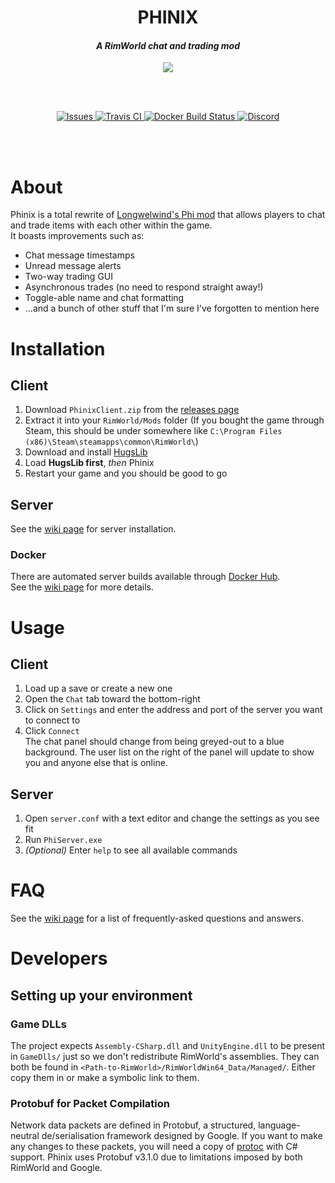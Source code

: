 <h1 align="center">PHINIX</h1>
<h4 align="center"><i>A RimWorld chat and trading mod</i></h4>
<p align="center"><img src="https://i.imgur.com/uXnIeua.png"></img></p>
<br><br>
<p align="center">
  <a href="https://github.com/PhinixTeam/Phinix/issues">
    <img src="https://img.shields.io/github/issues/PhinixTeam/Phinix.svg?style=flat-square" alt="Issues">
  </a>
  <a href="https://travis-ci.org/PhinixTeam/Phinix">
    <img src="https://img.shields.io/travis/PhinixTeam/Phinix.svg?style=flat-square" alt="Travis CI">
  </a>
  <a href="https://hub.docker.com/r/phinixteam/phinix">
    <img alt="Docker Build Status" src="https://img.shields.io/docker/cloud/build/phinixteam/phinix.svg?label=docker&style=flat-square">
  </a>
  <a href="https://discord.gg/d4Y5xks">
    <img src="https://img.shields.io/discord/363547745564360704.svg?colorB=7289DA&label=Discord&style=flat-square" alt="Discord">
  </a>
</p>
<br><br>

<!-- It'd be great if markdown had some way of aligning things, but ya gotta do what ya gotta do -->

# About
Phinix is a total rewrite of [Longwelwind's Phi mod](https://github.com/longwelwind/phi) that allows players to chat and trade items with each other within the game.  
It boasts improvements such as:
 - Chat message timestamps
 - Unread message alerts
 - Two-way trading GUI
 - Asynchronous trades (no need to respond straight away!)
 - Toggle-able name and chat formatting
 - ...and a bunch of other stuff that I'm sure I've forgotten to mention here

# Installation
## Client
1. Download `PhinixClient.zip` from the [releases page](https://github.com/PhinixTeam/Phinix/releases/latest)
2. Extract it into your `RimWorld/Mods` folder
(If you bought the game through Steam, this should be under somewhere like `C:\Program Files (x86)\Steam\steamapps\common\RimWorld\`)
3. Download and install [HugsLib](https://github.com/UnlimitedHugs/RimworldHugsLib/releases/latest)
4. Load **HugsLib first**, *then* Phinix
5. Restart your game and you should be good to go

## Server
See the [wiki page](https://github.com/PhinixTeam/Phinix/wiki/Hosting-a-server) for server installation.

### Docker
There are automated server builds available through [Docker Hub](https://hub.docker.com/r/thomotron/phinix).  
See the [wiki page](https://github.com/PhinixTeam/Phinix/wiki/Hosting-a-server#docker-container) for more details.

# Usage
## Client
1. Load up a save or create a new one
2. Open the `Chat` tab toward the bottom-right
3. Click on `Settings` and enter the address and port of the server you want to connect to
4. Click `Connect`   
The chat panel should change from being greyed-out to a blue background. The user list on the right of the panel will update to show you and anyone else that is online.

## Server
1. Open `server.conf` with a text editor and change the settings as you see fit
2. Run `PhiServer.exe`
3. *(Optional)* Enter `help` to see all available commands

# FAQ
See the [wiki page](https://github.com/PhinixTeam/Phinix/wiki/FAQ) for a list of frequently-asked questions and answers.

# Developers
## Setting up your environment
### Game DLLs
The project expects `Assembly-CSharp.dll` and `UnityEngine.dll` to be present in `GameDlls/` just so we don't redistribute RimWorld's assemblies.
They can both be found in `<Path-to-RimWorld>/RimWorldWin64_Data/Managed/`. Either copy them in or make a symbolic link to them.

### Protobuf for Packet Compilation
Network data packets are defined in Protobuf, a structured, language-neutral de/serialisation framework designed by Google. If you want to make any changes to these packets, you will need a copy of [protoc](https://github.com/protocolbuffers/protobuf/releases/tag/v3.1.0) with C# support. Phinix uses Protobuf v3.1.0 due to limitations imposed by both RimWorld and Google.
